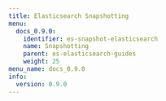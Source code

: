 ```yaml
---
title: Elasticsearch Snapshotting
menu:
  docs_0.9.0:
    identifier: es-snapshot-elasticsearch
    name: Snapshotting
    parent: es-elasticsearch-guides
    weight: 25
menu_name: docs_0.9.0
info:
  version: 0.9.0
---
```


